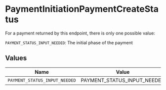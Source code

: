 # PaymentInitiationPaymentCreateStatus

For a payment returned by this endpoint, there is only one possible value:

`PAYMENT_STATUS_INPUT_NEEDED`: The initial phase of the payment


## Values

| Name                          | Value                         |
| ----------------------------- | ----------------------------- |
| `PAYMENT_STATUS_INPUT_NEEDED` | PAYMENT_STATUS_INPUT_NEEDED   |